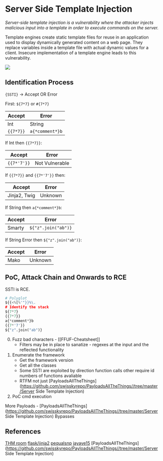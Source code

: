 # Server Side Template Injection


*Server-side template injection is a vulnerability where the attacker injects malicious input into a template in order  to execute commands on the server.*

Template engines create static template files for reuse in an application used to display dynamically generated content on a web page. They replace variables inside a template file with actual dynamic values for a client. Insecure implementation of a template engine leads to this vulnerability.

![](sttimethod.png)

## Identification Process

`{SSTI}` ->  Accept OR Error

First: `${7*7}`  or `#{7*7}`

Accept | Error
--- | ---
Int	| String		
`{{7*7}}` | `a{*comment*}b`

If Int then `{{7*7}}`:

Accept | Error
--- | ---
`{{7*'7'}}` | Not Vulnerable

If `{{7*7}}` and `{{7*'7'}}`  then:

Accept | Error
--- | ---
Jinja2, Twig | Unknown

If String then `a{*comment*}b`:

Accept | Error
--- | ---
Smarty | `${"z".join("ab")}`


If String Error then `${"z".join("ab")}`:

Accept | Error
--- | ---
Mako | Unknown

## PoC, Attack Chain and Onwards to RCE

SSTI is RCE. 


```python
# Polyglot
${{<%[%'"}}%\. 
# Identify the stack
${7*7}
{{7*7}}
a{*comment*}b
{{7*'7'}}
${"z".join("ab")}
```

0. Fuzz bad characters - [[FFUF-Cheatsheet]]
	- Filters may be in place to sanatize - regexes at the input and the reflected functionality
1. Enumerate the framework
	- Get the framework version 
	- Get all the classes
	- Some SSTI are exploited by direction function calls other require id numbers of functions avaliable
	- RTFM not just [PayloadsAllTheThings](https://github.com/swisskyrepo/PayloadsAllTheThings//tree/master/Server Side Template Injection)
3. PoC cmd execution


More Payloads - [PayloadsAllTheThings](https://github.com/swisskyrepo/PayloadsAllTheThings//tree/master/Server Side Template Injection)
Bypasses 


## References

[THM room](https://tryhackme.com/room/learnssti)
[flask/jinja2](https://medium.com/@nyomanpradipta120/ssti-in-flask-jinja2-20b068fdaeee)
[pequalsnp](https://pequalsnp-team.github.io/cheatsheet/flask-jinja2-ssti)
[jayaye15](https://jayaye15.medium.com/jinja2-server-side-template-injection-ssti-9e209a6bbdf6)
[PayloadsAllTheThings](https://github.com/swisskyrepo/PayloadsAllTheThings//tree/master/Server Side Template Injection)